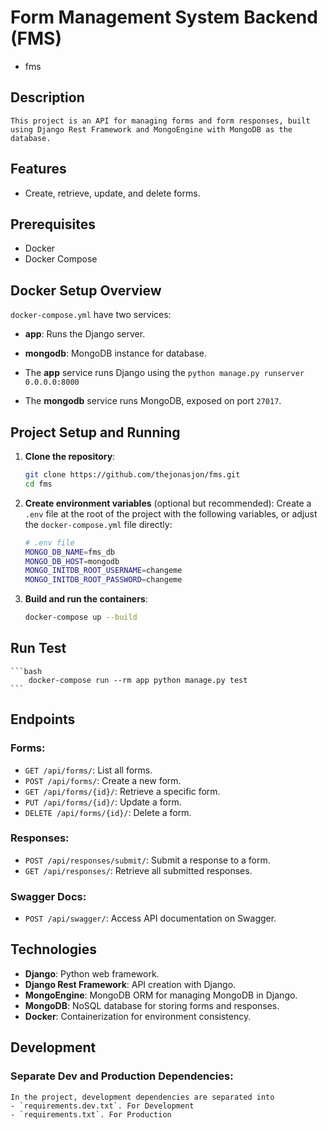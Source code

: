 # Form Management System Backend (FMS)
- fms


## Description
    This project is an API for managing forms and form responses, built using Django Rest Framework and MongoEngine with MongoDB as the database.


## Features
- Create, retrieve, update, and delete forms.

## Prerequisites
- Docker
- Docker Compose

## Docker Setup Overview
`docker-compose.yml` have two services:

- **app**: Runs the Django server.
- **mongodb**: MongoDB instance for database.

- The **app** service runs Django using the `python manage.py runserver 0.0.0.0:8000`
- The **mongodb** service runs MongoDB, exposed on port `27017`.


## Project Setup and Running

1. **Clone the repository**:
    ```bash
    git clone https://github.com/thejonasjon/fms.git
    cd fms
    ```

2. **Create environment variables** (optional but recommended):
    Create a `.env` file at the root of the project with the following variables, or adjust the `docker-compose.yml` file directly:
    ```bash
    # .env file
    MONGO_DB_NAME=fms_db
    MONGO_DB_HOST=mongodb
    MONGO_INITDB_ROOT_USERNAME=changeme
    MONGO_INITDB_ROOT_PASSWORD=changeme
    ```

3. **Build and run the containers**:
    ```bash
    docker-compose up --build
    ```

## Run Test
    ```bash
        docker-compose run --rm app python manage.py test
    ```

## Endpoints

### Forms:
- `GET /api/forms/`: List all forms.
- `POST /api/forms/`: Create a new form.
- `GET /api/forms/{id}/`: Retrieve a specific form.
- `PUT /api/forms/{id}/`: Update a form.
- `DELETE /api/forms/{id}/`: Delete a form.

### Responses:
- `POST /api/responses/submit/`: Submit a response to a form.
- `GET /api/responses/`: Retrieve all submitted responses.

### Swagger Docs:
- `POST /api/swagger/`: Access API documentation on Swagger.


## Technologies
- **Django**: Python web framework.
- **Django Rest Framework**: API creation with Django.
- **MongoEngine**: MongoDB ORM for managing MongoDB in Django.
- **MongoDB**: NoSQL database for storing forms and responses.
- **Docker**: Containerization for environment consistency.

## Development

### Separate Dev and Production Dependencies:
    In the project, development dependencies are separated into
    - `requirements.dev.txt`. For Development
    - `requirements.txt`. For Production